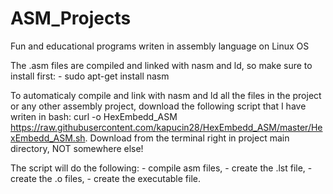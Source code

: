 # ASM_Projects
Fun and educational programs writen in assembly language on Linux OS

  The .asm files are compiled and linked with nasm and ld, so make sure to install first:
    - sudo apt-get install nasm                                                         
  
  To automaticaly compile and link with nasm and ld all the files in the project or any other assembly project, download the following script that I have writen in bash: curl -o HexEmbedd_ASM https://raw.githubusercontent.com/kapucin28/HexEmbedd_ASM/master/HexEmbedd_ASM.sh. Download from the terminal right in project main directory, NOT somewhere else!
  
  The script will do the following:
    - compile asm files,
    - create the .lst file,
    - create the .o files,
    - create the executable file.
